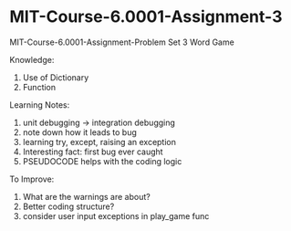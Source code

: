 # MIT-Course-6.0001-Assignment-3
MIT-Course-6.0001-Assignment-Problem Set 3 Word Game

Knowledge: 
1. Use of Dictionary 
2. Function

Learning Notes:
1. unit debugging → integration debugging 
2. note down how it leads to bug 
3. learning try, except, raising an exception
4. Interesting fact: first bug ever caught
5. PSEUDOCODE helps with the coding logic

To Improve:
1. What are the warnings are about? 
2. Better coding structure? 
3. consider user input exceptions in play_game func
